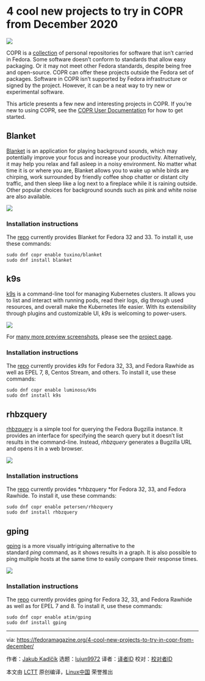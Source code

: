 [#]: collector: (lujun9972)
[#]: translator: ( )
[#]: reviewer: ( )
[#]: publisher: ( )
[#]: url: ( )
[#]: subject: (4 cool new projects to try in COPR from December 2020)
[#]: via: (https://fedoramagazine.org/4-cool-new-projects-to-try-in-copr-from-december/)
[#]: author: (Jakub Kadlčík https://fedoramagazine.org/author/frostyx/)

4 cool new projects to try in COPR from December 2020
======

![][1]

COPR is a [collection][2] of personal repositories for software that isn’t carried in Fedora. Some software doesn’t conform to standards that allow easy packaging. Or it may not meet other Fedora standards, despite being free and open-source. COPR can offer these projects outside the Fedora set of packages. Software in COPR isn’t supported by Fedora infrastructure or signed by the project. However, it can be a neat way to try new or experimental software.

This article presents a few new and interesting projects in COPR. If you’re new to using COPR, see the [COPR User Documentation][3] for how to get started.

## [][4] Blanket

[Blanket][5] is an application for playing background sounds, which may potentially improve your focus and increase your productivity. Alternatively, it may help you relax and fall asleep in a noisy environment. No matter what time it is or where you are, Blanket allows you to wake up while birds are chirping, work surrounded by friendly coffee shop chatter or distant city traffic, and then sleep like a log next to a fireplace while it is raining outside. Other popular choices for background sounds such as pink and white noise are also available.

![][6]

### [][7] Installation instructions

The [repo][8] currently provides Blanket for Fedora 32 and 33. To install it, use these commands:

```
sudo dnf copr enable tuxino/blanket
sudo dnf install blanket
```

## [][9] k9s

[k9s][10] is a command-line tool for managing Kubernetes clusters. It allows you to list and interact with running pods, read their logs, dig through used resources, and overall make the Kubernetes life easier. With its extensibility through plugins and customizable UI, _k9s_ is welcoming to power-users.

![][11]

For [many more preview screenshots][12], please see the [project page][10].

### [][13] Installation instructions

The [repo][14] currently provides _k9s_ for Fedora 32, 33, and Fedora Rawhide as well as EPEL 7, 8, Centos Stream, and others. To install it, use these commands:

```
sudo dnf copr enable luminoso/k9s
sudo dnf install k9s
```

## [][15] rhbzquery

[rhbzquery][16] is a simple tool for querying the Fedora Bugzilla instance. It provides an interface for specifying the search query but it doesn’t list results in the command-line. Instead, _rhbzquery_ generates a Bugzilla URL and opens it in a web browser.

![][17]

### [][18] Installation instructions

The [repo][19] currently provides *rhbzquery *for Fedora 32, 33, and Fedora Rawhide. To install it, use these commands:

```
sudo dnf copr enable petersen/rhbzquery
sudo dnf install rhbzquery
```

## [][20] gping

[gping][21] is a more visually intriguing alternative to the standard _ping_ command, as it shows results in a graph. It is also possible to ping multiple hosts at the same time to easily compare their response times.

![][22]

### [][23] Installation instructions

The [repo][24] currently provides gping for Fedora 32, 33, and Fedora Rawhide as well as for EPEL 7 and 8. To install it, use these commands:

```
sudo dnf copr enable atim/gping
sudo dnf install gping
```

--------------------------------------------------------------------------------

via: https://fedoramagazine.org/4-cool-new-projects-to-try-in-copr-from-december/

作者：[Jakub Kadlčík][a]
选题：[lujun9972][b]
译者：[译者ID](https://github.com/译者ID)
校对：[校对者ID](https://github.com/校对者ID)

本文由 [LCTT](https://github.com/LCTT/TranslateProject) 原创编译，[Linux中国](https://linux.cn/) 荣誉推出

[a]: https://fedoramagazine.org/author/frostyx/
[b]: https://github.com/lujun9972
[1]: https://fedoramagazine.org/wp-content/uploads/2017/08/4-copr-945x400.jpg
[2]: https://copr.fedorainfracloud.org/
[3]: https://docs.pagure.org/copr.copr/user_documentation.html
[4]: https://github.com/FrostyX/fedora-magazine/blob/main/2020-december.md#blanket
[5]: https://github.com/rafaelmardojai/blanket
[6]: https://github.com/FrostyX/fedora-magazine/raw/main/img/blanket.png
[7]: https://github.com/FrostyX/fedora-magazine/blob/main/2020-december.md#installation-instructions
[8]: https://copr.fedorainfracloud.org/coprs/tuxino/blanket/
[9]: https://github.com/FrostyX/fedora-magazine/blob/main/2020-december.md#k9s
[10]: https://k9scli.io/
[11]: https://github.com/FrostyX/fedora-magazine/raw/main/img/k9s.png
[12]: https://k9scli.io/#-previews
[13]: https://github.com/FrostyX/fedora-magazine/blob/main/2020-december.md#installation-instructions-1
[14]: https://copr.fedorainfracloud.org/coprs/luminoso/k9s/
[15]: https://github.com/FrostyX/fedora-magazine/blob/main/2020-december.md#rhbzquery
[16]: https://github.com/juhp/rhbzquery
[17]: https://github.com/FrostyX/fedora-magazine/raw/main/img/rhbzquery.png
[18]: https://github.com/FrostyX/fedora-magazine/blob/main/2020-december.md#installation-instructions-2
[19]: https://copr.fedorainfracloud.org/coprs/petersen/rhbzquery/
[20]: https://github.com/FrostyX/fedora-magazine/blob/main/2020-december.md#gping
[21]: https://github.com/orf/gping
[22]: https://github.com/FrostyX/fedora-magazine/raw/main/img/gping.png
[23]: https://github.com/FrostyX/fedora-magazine/blob/main/2020-december.md#installation-instructions-4
[24]: https://copr.fedorainfracloud.org/coprs/atim/gping
